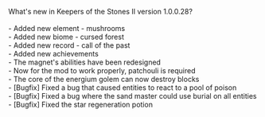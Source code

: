 What's new in Keepers of the Stones II version 1.0.0.28?<br />
<br />- Added new element - mushrooms
<br />- Added new biome - cursed forest
<br />- Added new record - call of the past
<br />- Added new achievements
<br />- The magnet's abilities have been redesigned
<br />- Now for the mod to work properly, patchouli is required
<br />- The core of the energium golem can now destroy blocks
<br />- [Bugfix] Fixed a bug that caused entities to react to a pool of poison
<br />- [Bugfix] Fixed a bug where the sand master could use burial on all entities
<br />- [Bugfix] Fixed the star regeneration potion